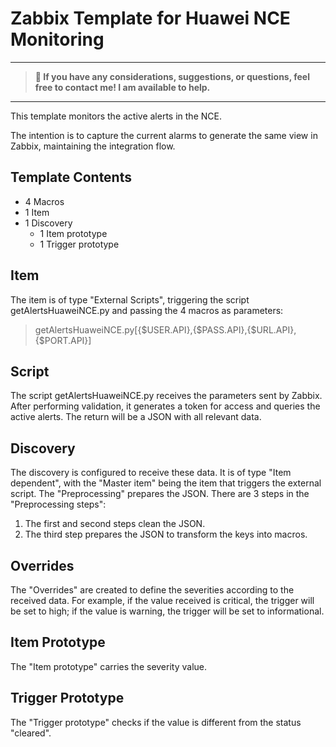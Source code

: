 # Zabbix Template for Huawei NCE Monitoring
---
> **📢 If you have any considerations, suggestions, or questions, feel free to contact me! I am available to help.**

---
This template monitors the active alerts in the NCE.

The intention is to capture the current alarms to generate the same view in Zabbix, maintaining the integration flow.

## Template Contents
- 4 Macros
- 1 Item
- 1 Discovery
  - 1 Item prototype
  - 1 Trigger prototype

## Item
The item is of type "External Scripts", triggering the script getAlertsHuaweiNCE.py and passing the 4 macros as parameters:
> getAlertsHuaweiNCE.py[{$USER.API},{$PASS.API},{$URL.API},{$PORT.API}]

## Script
The script getAlertsHuaweiNCE.py receives the parameters sent by Zabbix. After performing validation, it generates a token for access and queries the active alerts. The return will be a JSON with all relevant data.

## Discovery
The discovery is configured to receive these data. It is of type "Item dependent", with the "Master item" being the item that triggers the external script. The "Preprocessing" prepares the JSON. There are 3 steps in the "Preprocessing steps":
1. The first and second steps clean the JSON.
2. The third step prepares the JSON to transform the keys into macros.

## Overrides
The "Overrides" are created to define the severities according to the received data. For example, if the value received is critical, the trigger will be set to high; if the value is warning, the trigger will be set to informational.

## Item Prototype
The "Item prototype" carries the severity value.

## Trigger Prototype
The "Trigger prototype" checks if the value is different from the status "cleared".

